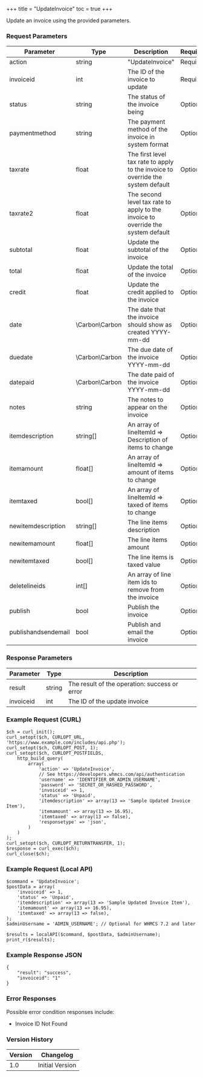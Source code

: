 +++
title = "UpdateInvoice"
toc = true
+++

Update an invoice using the provided parameters.

### Request Parameters

| Parameter | Type | Description | Required |
| --------- | ---- | ----------- | -------- |
| action | string | "UpdateInvoice" | Required |
| invoiceid | int | The ID of the invoice to update | Required |
| status | string | The status of the invoice being | Optional |
| paymentmethod | string | The payment method of the invoice in system format | Optional |
| taxrate | float | The first level tax rate to apply to the invoice to override the system default | Optional |
| taxrate2 | float | The second level tax rate to apply to the invoice to override the system default | Optional |
| subtotal | float | Update the subtotal of the invoice | Optional |
| total | float | Update the total of the invoice | Optional |
| credit | float | Update the credit applied to the invoice | Optional |
| date | \Carbon\Carbon | The date that the invoice should show as created YYYY-mm-dd | Optional |
| duedate | \Carbon\Carbon | The due date of the invoice YYYY-mm-dd | Optional |
| datepaid | \Carbon\Carbon | The date paid of the invoice YYYY-mm-dd | Optional |
| notes | string | The notes to appear on the invoice | Optional |
| itemdescription | string[] | An array of lineItemId => Description of items to change | Optional |
| itemamount | float[] | An array of lineItemId => amount of items to change | Optional |
| itemtaxed | bool[] | An array of lineItemId => taxed of items to change | Optional |
| newitemdescription | string[] | The line items description | Optional |
| newitemamount | float[] | The line items amount | Optional |
| newitemtaxed | bool[] | The line items is taxed value | Optional |
| deletelineids | int[] | An array of line item ids to remove from the invoice | Optional |
| publish | bool | Publish the invoice | Optional |
| publishandsendemail | bool | Publish and email the invoice | Optional |

### Response Parameters

| Parameter | Type | Description |
| --------- | ---- | ----------- |
| result | string | The result of the operation: success or error |
| invoiceid | int | The ID of the update invoice |


### Example Request (CURL)

```
$ch = curl_init();
curl_setopt($ch, CURLOPT_URL, 'https://www.example.com/includes/api.php');
curl_setopt($ch, CURLOPT_POST, 1);
curl_setopt($ch, CURLOPT_POSTFIELDS,
    http_build_query(
        array(
            'action' => 'UpdateInvoice',
            // See https://developers.whmcs.com/api/authentication
            'username' => 'IDENTIFIER_OR_ADMIN_USERNAME',
            'password' => 'SECRET_OR_HASHED_PASSWORD',
            'invoiceid' => 1,
            'status' => 'Unpaid',
            'itemdescription' => array(13 => 'Sample Updated Invoice Item'),
            'itemamount' => array(13 => 16.95),
            'itemtaxed' => array(13 => false),
            'responsetype' => 'json',
        )
    )
);
curl_setopt($ch, CURLOPT_RETURNTRANSFER, 1);
$response = curl_exec($ch);
curl_close($ch);
```


### Example Request (Local API)

```
$command = 'UpdateInvoice';
$postData = array(
    'invoiceid' => 1,
    'status' => 'Unpaid',
    'itemdescription' => array(13 => 'Sample Updated Invoice Item'),
    'itemamount' => array(13 => 16.95),
    'itemtaxed' => array(13 => false),
);
$adminUsername = 'ADMIN_USERNAME'; // Optional for WHMCS 7.2 and later

$results = localAPI($command, $postData, $adminUsername);
print_r($results);
```


### Example Response JSON

```
{
    "result": "success",
    "invoiceid": "1"
}
```


### Error Responses

Possible error condition responses include:

* Invoice ID Not Found


### Version History

| Version | Changelog |
| ------- | --------- |
| 1.0 | Initial Version |
